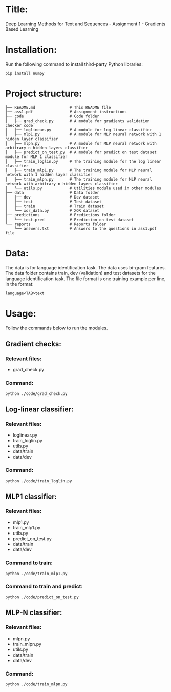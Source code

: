 # Title:

Deep Learning Methods for Text and Sequences - Assignment 1 - Gradients Based Learning

# Installation:

Run the following command to install third-party Python libraries:

```console
pip install numpy
```

# Project structure:
    ├── README.md               # This README file
    ├── ass1.pdf                # Assignment instructions
    ├── code                    # Code folder
    │   ├── grad_check.py       # A module for gradients validation checker code
    │   ├── loglinear.py        # A module for log linear classifier
    │   ├── mlp1.py             # A module for MLP neural network with 1 hidden layer classifier
    │   ├── mlpn.py             # A module for MLP neural network with arbitrary n hidden layers classifier
    │   ├── predict_on_test.py  # A module for predict on test dataset module for MLP 1 classifier
    │   ├── train_loglin.py     # The training module for the log linear classifier
    │   ├── train_mlp1.py       # The training module for MLP neural network with 1 hidden layer classifier
    │   ├── train_mlpn.py       # The training module for MLP neural network with arbitrary n hidden layers classifier
    │   └── utils.py            # Utilities module used in other modules
    ├── data                    # Data folder
    │   ├── dev                 # Dev dataset
    │   ├── test                # Test dataset
    │   ├── train               # Train dataset
    │   └── xor_data.py         # XOR dataset
    ├── predictions             # Predictions folder
    │   └── test.pred           # Prediction on test dataset
    └── reports                 # Reports folder
        └── answers.txt         # Answers to the questions in ass1.pdf file

# Data:

The data is for language identification task. The data uses bi-gram features.
The data folder contains train, dev (validation) and test datasets for the
language identification task.
The file format is one training example per line, in the format:

    language<TAB>text

# Usage:

Follow the commands below to run the modules.

## Gradient checks:

### Relevant files:
* grad_check.py

### Command:
```console
python ./code/grad_check.py
```

## Log-linear classifier:

### Relevant files:
* loglinear.py
* train_loglin.py
* utils.py
* data/train
* data/dev

### Command:
```console
python ./code/train_loglin.py
```

## MLP1 classifier:

### Relevant files:
* mlp1.py
* train_mlp1.py
* utils.py
* predict_on_test.py
* data/train
* data/dev

### Command to train:
```console
python ./code/train_mlp1.py
```

### Command to train and predict:
```console
python ./code/predict_on_test.py
```

## MLP-N classifier:

### Relevant files:
* mlpn.py
* train_mlpn.py
* utils.py
* data/train
* data/dev

### Command:
```console
python ./code/train_mlpn.py
```
